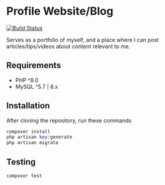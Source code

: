 # Profile Website/Blog

[![Build Status](https://travis-ci.org/patoui/laravel-profile.svg?branch=master)](https://travis-ci.org/patoui/laravel-profile)


Serves as a portfolio of myself, and a place where I can post articles/tips/videos about content relevant to me.

## Requirements

- PHP ^8.0
- MySQL ^5.7 | 8.x

## Installation

After cloning the repository, run these commands
```php
composer install
php artisan key:generate
php artisan migrate
```

## Testing

```
composer test
```